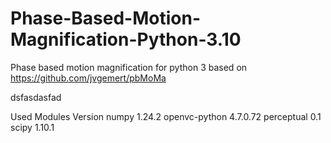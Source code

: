# Phase-Based-Motion-Magnification-Python-3.10
Phase based motion magnification for python 3 based on https://github.com/jvgemert/pbMoMa


dsfasdasfad


Used Modules    Version
numpy           1.24.2
openvc-python   4.7.0.72
perceptual      0.1
scipy           1.10.1
